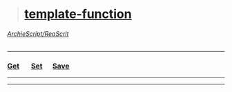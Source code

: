 ># [template-function](https://github.com/ArchieScript/template-function)
###### [ArchieScript/ReaScrit](https://github.com/ArchieScript/ReaScrit)
------------------------------------------------------------------------------------------------------------------
### [Get](https://github.com/ArchieScript/template-function/tree/master/template-function/Get)               [Set](https://github.com/ArchieScript/template-function/tree/master/template-function/Set) &nbsp;&nbsp;&nbsp;&nbsp;  [Save](https://github.com/ArchieScript/template-function/tree/master/template-function/Save)    
---

---
